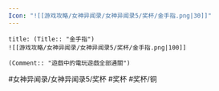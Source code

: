 ```yaml
---
Icon: "![[游戏攻略/女神异闻录/女神异闻录5/奖杯/金手指.png|30]]"
---
```

```ad-common-bronze-trophy
title: (Title:: "金手指")
![[游戏攻略/女神异闻录/女神异闻录5/奖杯/金手指.png|100]]

(Comment:: "遊戲中的電玩遊戲全部通關")
```

#女神异闻录/女神异闻录5/奖杯 #奖杯 #奖杯/铜
